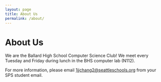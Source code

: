 ```yaml
---
layout: page
title: About Us
permalink: /about/
---
```


# About Us

We are the Ballard High School Computer Science Club! We meet every Tuesday and Friday during lunch in the BHS computer lab (N112).

For more information, please email 1jjchang2@seattleschools.org from your SPS student email.
